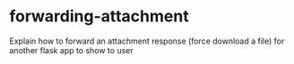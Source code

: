 # forwarding-attachment
Explain how to forward an attachment response (force download a file) for another flask app to show to user
